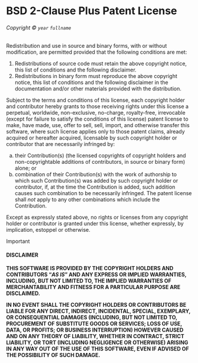 <!-- SPDX-License-Identifier: BSD-2-Clause-Patent -->

# BSD 2-Clause Plus Patent License

###### Copyright © `year` `fullname`

Redistribution and use in source and binary forms, with or without modification, are permitted provided that the following conditions are met:

<ol>
  <li>Redistributions of source code must retain the above copyright notice, this list of conditions and the following disclaimer.</li>
  <li>Redistributions in binary form must reproduce the above copyright notice, this list of conditions and the following disclaimer in the documentation and/or other materials provided with the distribution.</li>
</ol>

Subject to the terms and conditions of this license, each copyright holder and contributor hereby grants to those receiving rights under this license a perpetual, worldwide, non-exclusive, no-charge, royalty-free, irrevocable (except for failure to satisfy the conditions of this license) patent license to make, have made, use, offer to sell, sell, import, and otherwise transfer this software, where such license applies only to those patent claims, already acquired or hereafter acquired, licensable by such copyright holder or contributor that are necessarily infringed by:

<ol type="a">
  <li>their Contribution(s) (the licensed copyrights of copyright holders and non-copyrightable additions of contributors, in source or binary form) alone; or</li>
  <li>combination of their Contribution(s) with the work of authorship to which such Contribution(s) was added by such copyright holder or contributor, if, at the time the Contribution is added, such addition causes such combination to be necessarily infringed. The patent license shall <em>not</em> apply to any other combinations which include the Contribution.</li>
</ol>

Except as expressly stated above, no rights or licenses from any copyright holder or contributor is granted under this license, whether expressly, by implication, estoppel or otherwise.

> [!IMPORTANT]
> #### DISCLAIMER
> __THIS SOFTWARE IS PROVIDED BY THE COPYRIGHT HOLDERS AND CONTRIBUTORS “_AS IS_” AND ANY EXPRESS OR IMPLIED WARRANTIES, INCLUDING, BUT NOT LIMITED TO, THE IMPLIED WARRANTIES OF MERCHANTABILITY AND FITNESS FOR A PARTICULAR PURPOSE ARE DISCLAIMED.__
>
> __IN NO EVENT SHALL THE COPYRIGHT HOLDERS OR CONTRIBUTORS BE LIABLE FOR ANY DIRECT, INDIRECT, INCIDENTAL, SPECIAL, EXEMPLARY, OR CONSEQUENTIAL DAMAGES (INCLUDING, BUT NOT LIMITED TO, PROCUREMENT OF SUBSTITUTE GOODS OR SERVICES; LOSS OF USE, DATA, OR PROFITS; OR BUSINESS INTERRUPTION) HOWEVER CAUSED AND ON ANY THEORY OF LIABILITY, WHETHER IN CONTRACT, STRICT LIABILITY, OR TORT (INCLUDING NEGLIGENCE OR OTHERWISE) ARISING IN ANY WAY OUT OF THE USE OF THIS SOFTWARE, EVEN IF ADVISED OF THE POSSIBILITY OF SUCH DAMAGE.__
